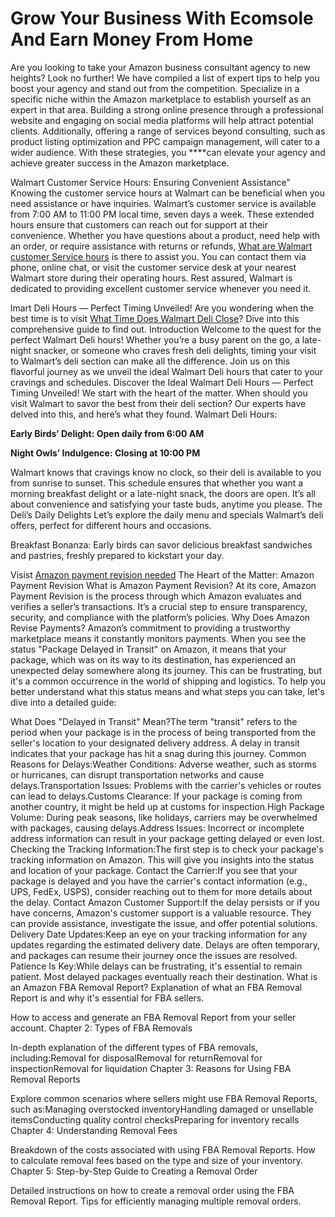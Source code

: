 # Grow Your Business With Ecomsole And Earn Money From Home
Are you looking to take your Amazon business consultant agency to new heights? Look no further! We have compiled a list of expert tips to help you boost your agency and stand out from the competition. Specialize in a specific niche within the Amazon marketplace to establish yourself as an expert in that area. Building a strong online presence through a professional website and engaging on social media platforms will help attract potential clients. Additionally, offering a range of services beyond consulting, such as product listing optimization and PPC campaign management, will cater to a wider audience. With these strategies, you ****can elevate your agency and achieve greater success in the Amazon marketplace.


Walmart Customer Service Hours: Ensuring Convenient Assistance” Knowing the customer service hours at Walmart can be beneficial when you need assistance or have inquiries. Walmart’s customer service is available from 7:00 AM to 11:00 PM local time, seven days a week. These extended hours ensure that customers can reach out for support at their convenience. Whether you have questions about a product, need help with an order, or require assistance with returns or refunds, [What are Walmart customer Service hours](https://ecomsole.com/what-are-walmart-customer-service-hours/) is there to assist you. You can contact them via phone, online chat, or visit the customer service desk at your nearest Walmart store during their operating hours. Rest assured, Walmart is dedicated to providing excellent customer service whenever you need it.

lmart Deli Hours — Perfect Timing Unveiled! Are you wondering when the best time is to visit [What Time Does Walmart Deli Close](https://ecomsole.com/what-time-does-walmart-deli-close/)? Dive into this comprehensive guide to find out. Introduction Welcome to the quest for the perfect Walmart Deli hours! Whether you’re a busy parent on the go, a late-night snacker, or someone who craves fresh deli delights, timing your visit to Walmart’s deli section can make all the difference. Join us on this flavorful journey as we unveil the ideal Walmart Deli hours that cater to your cravings and schedules. Discover the Ideal Walmart Deli Hours — Perfect Timing Unveiled! We start with the heart of the matter. When should you visit Walmart to savor the best from their deli section? Our experts have delved into this, and here’s what they found. Walmart Deli Hours:


**Early Birds’ Delight: Open daily from 6:00 AM**

**Night Owls’ Indulgence: Closing at 10:00 PM**

Walmart knows that cravings know no clock, so their deli is available to you from sunrise to sunset. This schedule ensures that whether you want a morning breakfast delight or a late-night snack, the doors are open. It’s all about convenience and satisfying your taste buds, anytime you please. The Deli’s Daily Delights Let’s explore the daily menu and specials Walmart’s deli offers, perfect for different hours and occasions.

Breakfast Bonanza: Early birds can savor delicious breakfast sandwiches and pastries, freshly prepared to kickstart your day.

Visist [Amazon payment revision needed](https://ecomsole.com/amazon-payment-revision-needed/) The Heart of the Matter: Amazon Payment Revision What is Amazon Payment Revision? At its core, Amazon Payment Revision is the process through which Amazon evaluates and verifies a seller’s transactions. It’s a crucial step to ensure transparency, security, and compliance with the platform’s policies. Why Does Amazon Revise Payments? Amazon’s commitment to providing a trustworthy marketplace means it constantly monitors payments.
When you see the status "Package Delayed in Transit" on Amazon, it means that your package, which was on its way to its destination, has experienced an unexpected delay somewhere along its journey. This can be frustrating, but it's a common occurrence in the world of shipping and logistics. To help you better understand what this status means and what steps you can take, let's dive into a detailed guide:

What Does "Delayed in Transit" Mean?The term "transit" refers to the period when your package is in the process of being transported from the seller's location to your designated delivery address. A delay in transit indicates that your package has hit a snag during this journey.
Common Reasons for Delays:Weather Conditions: Adverse weather, such as storms or hurricanes, can disrupt transportation networks and cause delays.Transportation Issues: Problems with the carrier's vehicles or routes can lead to delays.Customs Clearance: If your package is coming from another country, it might be held up at customs for inspection.High Package Volume: During peak seasons, like holidays, carriers may be overwhelmed with packages, causing delays.Address Issues: Incorrect or incomplete address information can result in your package getting delayed or even lost.
Checking the Tracking Information:The first step is to check your package's tracking information on Amazon. This will give you insights into the status and location of your package.
Contact the Carrier:If you see that your package is delayed and you have the carrier's contact information (e.g., UPS, FedEx, USPS), consider reaching out to them for more details about the delay.
Contact Amazon Customer Support:If the delay persists or if you have concerns, Amazon's customer support is a valuable resource. They can provide assistance, investigate the issue, and offer potential solutions.
Delivery Date Updates:Keep an eye on your tracking information for any updates regarding the estimated delivery date. Delays are often temporary, and packages can resume their journey once the issues are resolved.
Patience Is Key:While delays can be frustrating, it's essential to remain patient. Most delayed packages eventually reach their destination.
What is an Amazon FBA Removal Report?
Explanation of what an FBA Removal Report is and why it's essential for FBA sellers.

How to access and generate an FBA Removal Report from your seller account.
Chapter 2: Types of FBA Removals

In-depth explanation of the different types of FBA removals, including:Removal for disposalRemoval for returnRemoval for inspectionRemoval for liquidation
Chapter 3: Reasons for Using FBA Removal Reports

Explore common scenarios where sellers might use FBA Removal Reports, such as:Managing overstocked inventoryHandling damaged or unsellable itemsConducting quality control checksPreparing for inventory recalls
Chapter 4: Understanding Removal Fees

Breakdown of the costs associated with using FBA Removal Reports.
How to calculate removal fees based on the type and size of your inventory.
Chapter 5: Step-by-Step Guide to Creating a Removal Order

Detailed instructions on how to create a removal order using the FBA Removal Report.
Tips for efficiently managing multiple removal orders.